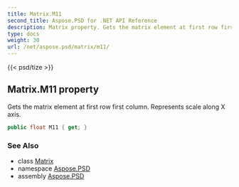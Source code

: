 ```yaml
---
title: Matrix.M11
second_title: Aspose.PSD for .NET API Reference
description: Matrix property. Gets the matrix element at first row first column. Represents scale along X axis
type: docs
weight: 30
url: /net/aspose.psd/matrix/m11/
---
```

{{< psd/tize >}}
## Matrix.M11 property

Gets the matrix element at first row first column. Represents scale along X axis.

```csharp
public float M11 { get; }
```

### See Also

* class [Matrix](../)
* namespace [Aspose.PSD](../../../aspose.psd/)
* assembly [Aspose.PSD](../../../)


